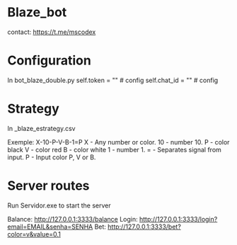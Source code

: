 # Blaze_bot
contact: https://t.me/mscodex

# Configuration
In bot_blaze_double.py
   self.token = "" # config
   self.chat_id = "" # config

# Strategy
In _blaze_estrategy.csv

Exemple: X-10-P-V-B-1=P
   X - Any number or color.
   10 - number 10.
   P -  color black
   V - color red
   B - color white
   1 - number 1.
   = - Separates signal from input.
   P - Input color P, V or B.

# Server routes
Run Servidor.exe to start the server

Balance: http://127.0.0.1:3333/balance
Login: http://127.0.0.1:3333/login?email=EMAIL&senha=SENHA
Bet: http://127.0.0.1:3333/bet?color=v&value=0.1